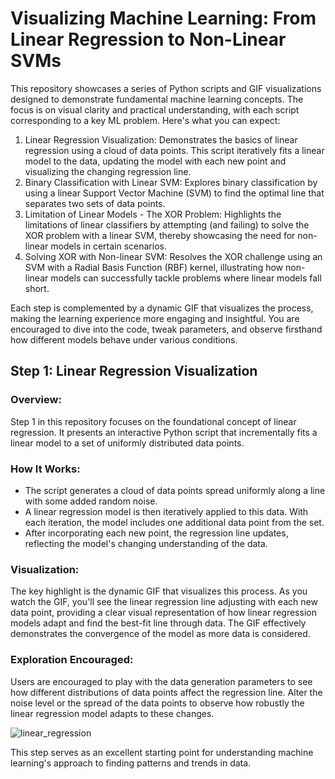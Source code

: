 # Visualizing Machine Learning: From Linear Regression to Non-Linear SVMs

This repository showcases a series of Python scripts and GIF visualizations designed to demonstrate fundamental machine learning concepts. The focus is on visual clarity and practical understanding, with each script corresponding to a key ML problem. Here's what you can expect:

1. Linear Regression Visualization: Demonstrates the basics of linear regression using a cloud of data points. This script iteratively fits a linear model to the data, updating the model with each new point and visualizing the changing regression line.
2. Binary Classification with Linear SVM: Explores binary classification by using a linear Support Vector Machine (SVM) to find the optimal line that separates two sets of data points.
3. Limitation of Linear Models - The XOR Problem: Highlights the limitations of linear classifiers by attempting (and failing) to solve the XOR problem with a linear SVM, thereby showcasing the need for non-linear models in certain scenarios.
4. Solving XOR with Non-linear SVM: Resolves the XOR challenge using an SVM with a Radial Basis Function (RBF) kernel, illustrating how non-linear models can successfully tackle problems where linear models fall short.

Each step is complemented by a dynamic GIF that visualizes the process, making the learning experience more engaging and insightful. You are encouraged to dive into the code, tweak parameters, and observe firsthand how different models behave under various conditions.

## Step 1: Linear Regression Visualization

### Overview:
Step 1 in this repository focuses on the foundational concept of linear regression. It presents an interactive Python script that incrementally fits a linear model to a set of uniformly distributed data points.

### How It Works:

- The script generates a cloud of data points spread uniformly along a line with some added random noise.
- A linear regression model is then iteratively applied to this data. With each iteration, the model includes one additional data point from the set.
- After incorporating each new point, the regression line updates, reflecting the model's changing understanding of the data.

### Visualization:
The key highlight is the dynamic GIF that visualizes this process. As you watch the GIF, you'll see the linear regression line adjusting with each new data point, providing a clear visual representation of how linear regression models adapt and find the best-fit line through data. The GIF effectively demonstrates the convergence of the model as more data is considered.

### Exploration Encouraged:
Users are encouraged to play with the data generation parameters to see how different distributions of data points affect the regression line. Alter the noise level or the spread of the data points to observe how robustly the linear regression model adapts to these changes.

![linear_regression](https://github.com/DataScienceFH/ML_Visualizing_Problems/assets/129044997/99ecce12-2d5e-468b-b487-593057ee3c31)

This step serves as an excellent starting point for understanding machine learning's approach to finding patterns and trends in data.
